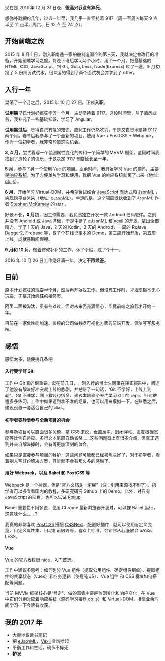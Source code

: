 <script type="application/ld+json">
{
  "@type": "Article",
  "headline": "很高心没有猝死 - 我的 2016 年总结",
  "name": "report-of-2016",
  "url": "https://github.com/cnlon/posts/edit/master/report-of-2016.md",
  "dateCreated": "2016-12-31",
  "dateModified": "2017-02-06",
  "datePublished": "2016-12-31"
}
</script>


现在是 2016 年 12 月 31 日晚，**很高兴我没有猝死**。

想弥补耽搁的几年，过去一年里，我几乎一直坚持着 9117（周一至周五每天 9 点半至 11 点半，周六、日 12 点 至 24 点）。

开始前端之旅
---

2015 年 8 月 1 日，刚入职南通一家船舶制造国企的第三天，我就决定做改行的准备，开始前端学习之旅。每晚下班后学习两个小时，用了一个月，把最基础的 HTML, CSS, JavaScript，到 Git, Gulp, Less, Node(Express) 过了一遍。9 月初投了 5 份简历试试水，很幸运的得到了两个面试机会并拿到了 offer。

入行一年
---

晃荡了一个月之后，2015 年 10 月 27 日，正式**入职**。

**试用期**早已计划好疯狂学习一个月。主动坚持着 9117。这段时间里，除了熟悉业务，我补充了一些基础知识，学习了 Angular。

**试用期过后**，觉得自己有限的知识，应付工作仍然吃力，于是又自觉地坚持 9117 两个月。春节后我参与了一个全新的项目，使用 Vue + PostCSS + Webpack。作为一位初学者，我非常珍惜这次机会。

**3, 4 月**，尝试着写一个监测属性变化的库和一个简单的 MVVM 框架。这段时间我找到了造轮子的快乐，于是决定 9117 制度延长至一年。

**5 月**，参与了另一个使用 Vue 的项目。业余时间，我开始学习 Vue 的源码，主要是[响应系统][use-vue-to-observe-property]。为了方便单独学习和使用，我把 Vue 的响应系统剥离了出来（地址: [ob.js][ob.js]）。

**6 月**，开始学习 Virtual-DOM，并希望尝试结合 [JavaScript 表达式][JEP]和 [JsonML][JsonML] ，实现跨平台渲染（地址: [eJsonML][eJsonML]）。幸运的是，这个项目很快收到了 JsonML 作者 [Stephen McKamey][mckamey] 的 star 。

好景不长，**8 月**初，因工作需要，我负责独立开发一款 Android 扫码软件。之前并没有 Android 或 Java 基础，于是中断了 [eJsonML][eJsonML] 和 [Vexil][Vexil] 的开发。拿出全部精力，学了 1 天的 Java，2 天的 Kotlin，3 天的 Android，一周的 RxJava, Dagger2, Firebase 等，做了个在线记事本的 Demo，第三周开始开发，第五周上线，成就感瞬间爆棚。

**9 月和 10 月**，做着修修补补的工作，休了个假，过了个十一。

2016 年 10 月 26 日工作刚好满一年，决定**不再续签**。

目前
---

原本计划疯狂的玩耍半个月，然后再开始找工作。但没有工作时，才发现根本无心玩耍，于是开始疯狂的投简历。

阿里二面被淘汰，虽有些难过，但对未来仍充满信心，毕竟前端之旅我才开始一年。

目前在一家做性能加速、监控的公司做数据可视化方面的前端开发，偶尔写写服务端。

感悟
---
感悟太多，随便挑几条吧

#### 入行要学好 Git

工作中 Git 真的很重要。就在前几日，一刚入行的博士生同事在转正报告中，阐述了他没有解决好冲突就上线的悲剧，并总结了一句话，“Git 不学好，上线上到老”。Git 不难学，网上教程也很多。建议本地建个专门学习 Git 的 repo，针对教程多多练习。工作中如果遇到拿不准的场景，也可以用来模拟一下。在熟悉之后，建议设置一套适合自己的 alias。

#### 初学者要珍惜参与全新项目的机会

参与新项目可以直面很多问题，拿 CSS 来说，垂直居中、封闭浮动、高度根据宽度等比例自适应、多行文本尾部自动省略……这些问题网上有很多介绍，但真正遇到并亲自解决掉时，会有着更加深刻的体会。

如果只是直接参与项目的维护，这些问题可能都已经被解决好了，对于初学者，看着别人写好的解决方案，可能就不会有那么多的感触了。

#### 用好 Webpack，以及 Babel 和 PostCSS 等

Webpack 是一个神器，但是“官方文档是一坨屎”（注：引用来源找不到了）。初学者可以多看看国内的教程，多研究研究 Github 上的 Demo。此外，对只有 JavaScript 的项目，也可以试试 [Rollup](http://rollupjs.org/)。

Babel 重要性不用多说，使用 Chrome 最新浏览器开发时，可以裸 Babel 运行，这意味什么……？

我真的非常喜欢 [PostCSS](http://postcss.org/) 搭配 [CSSNext](http://cssnext.io/)，配置好插件，就可以使用自定义变量、自定义属性集、自动加前缀等等，喜欢上标准，会让你从心底放弃 SASS，LESS。

#### Vue

Vue 的官方教程很 nice，入门首选。

工作中建议多思考：如何划分 Vue 组件（提取公用组件、确定组件层级）、提取组件的共享状态（vuex）和业务逻辑（使用纯 JS）、Vue 组件 和 CSS 模块如何搭配等问题。

当前 MVVM 框架核心是“绑定”，做的事情主要是监测变化和响应变化，在 Vue 中它们分别对应着响应系统（源码学习推荐 [ob.js][ob.js]）和 Virtual-DOM，相信业余时间学习一下会很有收获。

我的 2017 年
---

- 大量地做读书笔记
- 把 [eJsonML][eJsonML]，[Vexil][Vexil] 重新拾起
- 平衡工作和生活，确保不猝死
- **护发**

[JsonML]: http://jsonml.org/
[eJsonML]: https://github.com/cnlon/ejsonml
[Vexil]: https://github.com/vexiljs/vexil
[JEP]: https://github.com/cnlon/jep
[ob.js]: https://github.com/cnlon/ob.js
[mckamey]: https://github.com/mckamey "Stephen McKamey"
[use-vue-to-observe-property]: https://segmentfault.com/a/1190000007494308
